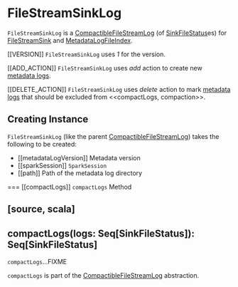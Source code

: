 # FileStreamSinkLog

`FileStreamSinkLog` is a [CompactibleFileStreamLog](../../CompactibleFileStreamLog.md) (of [SinkFileStatus](SinkFileStatus.md)es) for [FileStreamSink](FileStreamSink.md) and [MetadataLogFileIndex](MetadataLogFileIndex.md).

[[VERSION]]
`FileStreamSinkLog` uses *1* for the version.

[[ADD_ACTION]]
`FileStreamSinkLog` uses *add* action to create new [metadata logs](SinkFileStatus.md).

[[DELETE_ACTION]]
`FileStreamSinkLog` uses *delete* action to mark [metadata logs](SinkFileStatus.md) that should be excluded from <<compactLogs, compaction>>.

## Creating Instance

`FileStreamSinkLog` (like the parent [CompactibleFileStreamLog](../../CompactibleFileStreamLog.md)) takes the following to be created:

* [[metadataLogVersion]] Metadata version
* [[sparkSession]] `SparkSession`
* [[path]] Path of the metadata log directory

=== [[compactLogs]] `compactLogs` Method

[source, scala]
----
compactLogs(logs: Seq[SinkFileStatus]): Seq[SinkFileStatus]
----

`compactLogs`...FIXME

`compactLogs` is part of the [CompactibleFileStreamLog](../../CompactibleFileStreamLog.md#compactLogs) abstraction.
